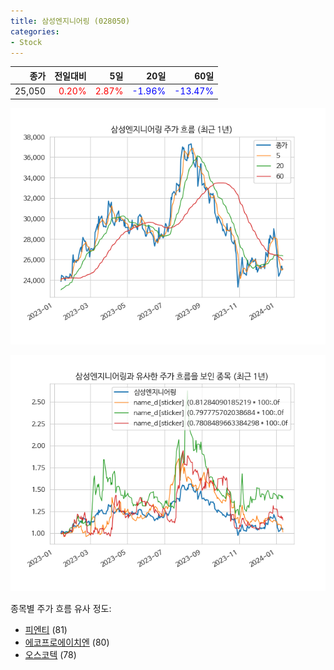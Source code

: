 ```yaml
---
title: 삼성엔지니어링 (028050)
categories:
- Stock
---
```


|종가|전일대비|5일|20일|60일|
|---:|-------:|--:|---:|---:|
|25,050|<span style="color: red">0.20%</span>|<span style="color: red">2.87%</span>|<span style="color: blue">-1.96%</span>|<span style="color: blue">-13.47%</span>|


<!-- more -->

![028050](/assets/images/stock/028050.png)

![028050](/assets/images/stock/028050_sim.png)

종목별 주가 흐름 유사 정도:
- [피엔티](/stock/137400/) (81)
- [에코프로에이치엔](/stock/383310/) (80)
- [오스코텍](/stock/039200/) (78)